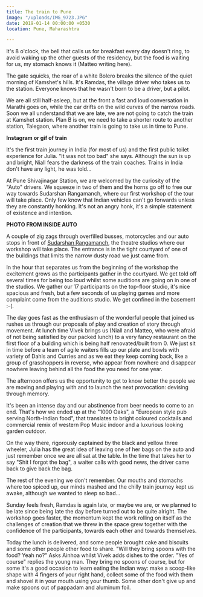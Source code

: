 ```yaml
---
title: The train to Pune
image: "/uploads/IMG_9723.JPG"
date: 2019-01-14 00:00:00 +0530
location: Pune, Maharashtra

---
```

It's 8 o'clock, the bell that calls us for breakfast every day doesn't ring, to avoid waking up the other guests of the residency, but the food is waiting for us, my stomach knows it (Matteo writing here).

The gate squicks, the roar of a white Bolero breaks the silence of the quiet morning of Kamshet's hills. It's Ramdas, the village driver who takes us to the station. Everyone knows that he wasn't born to be a driver, but a pilot.

We are all still half-asleep, but at the front a fast and loud conversation in Marathi goes on, while the car drifts on the wild curves of the narrow roads. Soon we all understand that we are late, we are not going to catch the train at Kamshet station. Plan B is on, we need to take a shorter route to another station, Talegaon, where another train is going to take us in time to Pune.

**Instagram or gif of train**

It's the first train journey in India (for most of us) and the first public toilet experience for Julia. "It was not too bad" she says. Although the sun is up and bright, Niall fears the darkness of the train coaches. Trains in India don't have any light, he was told...

At Pune Shivajinagar Station, we are welcomed by the curiosity of the "Auto" drivers. We squeeze in two of them and the horns go off to free our way towards Sudarshan Rangamanch, where our first workshop of the tour will take place. Only few know that Indian vehicles can't go forwards unless they are constantly honking. It's not an angry honk, it's a simple statement of existence and intention.

**PHOTO FROM INSIDE AUTO**

A couple of zig zags through overfilled busses, motorcycles and our auto stops in front of [Sudarshan Rangamanch](https://www.facebook.com/MCCsudarshan/), the theatre studios where our workshop will take place. The entrance is in the tight courtyard of one of the buildings that limits the narrow dusty road we just came from. 

In the hour that separates us from the beginning of the workshop the excitement grows as the participants gather in the courtyard. We get told off several times for being too loud whilst some auditions are going on in one of the studios. We gather our 17 participants on the top-floor studio, it's nice spacious and fresh, but a few seconds of us playing games and more complaint come from the auditions studio. We get confined in the basement :-(.

The day goes fast as the enthusiasm of the wonderful people that joined us rushes us through our proposals of play and creation of story through movement. At lunch time Vivek brings us (Niall and Matteo, who were afraid of not being satisfied by our packed lunch) to a very fancy restaurant on the first floor of a building which is being half renovated/built from 0. We just sit in time before a team of agile waiters fills up our plate and bowls with variety of Dahls and Curries and as we eat they keep coming back, like a group of grasshoppers in reverse, who appear from nowhere and disappear nowhere leaving behind all the food the you need for one year. 

The afternoon offers us the opportunity to get to know better the people we are moving and playing with and to launch the next provocation: devising through memory. 

It's been an intense day and our abstinence from beer needs to come to an end. That's how we ended up at the "1000 Oaks", a "European style pub serving North-Indian food", that translates to bright coloured cocktails and commercial remix of western Pop Music indoor and a luxurious looking garden outdoor. 

On the way there, rigorously captained by the black and yellow three wheeler, Julia has the great idea of leaving one of her bags on the auto and just remember once we are all sat at the table. In the time that takes her to say "Shit I forgot the bag", a waiter calls with good news, the driver came back to give back the bag. 

The rest of the evening we don't remember. Our mouths and stomachs where too spiced up, our minds mashed and the chilly train journey kept us awake, although we wanted to sleep so bad...

Sunday feels fresh, Ramdas is again late, or maybe we are, or we planned to be late since being late the day before turned out to be quite alright. The workshop goes faster, the momentum kept the work rolling on itself as the challenges of creation that we threw in the space grew together with the confidence of the participants, towards each other and towards themselves. 

Today the lunch is delivered, and some people brought cake and biscuits and some other people other food to share. "Will they bring spoons with the food? Yeah no?" Asks Ainhoa whilst Vivek adds dishes to the order. "Yes of course" replies the young man. They bring no spoons of course, but for some it's a good occasion to learn eating the Indian way: make a scoop-like shape with 4 fingers of your right hand, collect some of the food with them and shovel it in your mouth using your thumb. Some other don't give up and make spoons out of pappadam and aluminum foil. 